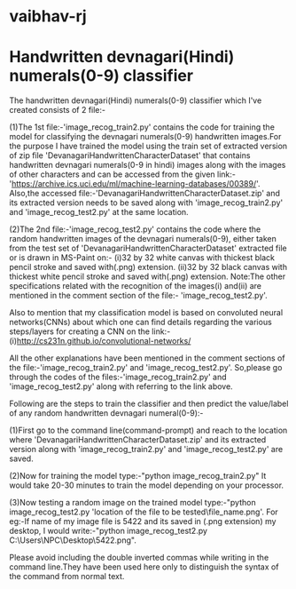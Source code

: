 # vaibhav-rj
# Handwritten devnagari(Hindi) numerals(0-9) classifier

The handwritten devnagari(Hindi) numerals(0-9) classifier which I've created consists of 2 file:-

(1)The 1st file:-'image_recog_train2.py' contains the code for training the model for classifying the devnagari numerals(0-9) handwritten
images.For the purpose I have trained the model using the train set of extracted version of zip file 'DevanagariHandwrittenCharacterDataset'
that contains handwritten devnagari numerals(0-9 in hindi) images along with the images of other characters and can be accessed from the 
given link:-'https://archive.ics.uci.edu/ml/machine-learning-databases/00389/'. Also,the accessed file:-'DevanagariHandwrittenCharacterDataset.zip' and its extracted version needs to be saved along with 'image_recog_train2.py' and 'image_recog_test2.py' at the same location.

(2)The 2nd file:-'image_recog_test2.py' contains the code where the random handwritten images of the devnagari numerals(0-9),
either taken from the test set of 'DevanagariHandwrittenCharacterDataset' extracted file or is drawn in MS-Paint on:-
  (i)32 by 32 white canvas with thickest black pencil stroke and saved with(.png) extension.
  (ii)32 by 32 black canvas with thickest white pencil stroke and saved with(.png) extension.
  Note:The other specifications related with the recognition of the images(i) and(ii) are mentioned in the comment section of the file:-
  'image_recog_test2.py'.
  
 Also to mention that my classification model is based on convoluted neural networks(CNNs) about which one can find details
 regarding the various steps/layers for creating a CNN on the
 link:-(i)http://cs231n.github.io/convolutional-networks/
     
 All the other explanations have been mentioned in the comment sections of the file:-'image_recog_train2.py' and 'image_recog_test2.py'.
 So,please go through the codes of the files:-'image_recog_train2.py' and 'image_recog_test2.py' along with referring to the link above.
  
Following are the steps to train the classifier and then predict the value/label of any random handwritten devnagari numeral(0-9):-

(1)First go to the command line(command-prompt) and reach to the location where 'DevanagariHandwrittenCharacterDataset.zip' and its extracted version along with 'image_recog_train2.py' and 'image_recog_test2.py' are saved.

(2)Now for training the model type:-"python image_recog_train2.py"
It would take 20-30 minutes to train the model depending on your processor.

(3)Now testing a random image on the trained model type:-"python image_recog_test2.py 'location of the file to be tested\file_name.png'.
For eg:-If name of my image file is 5422 and its saved in (.png extension) my desktop,
I would write:-"python image_recog_test2.py C:\Users\NPC\Desktop\5422.png".

Please avoid including the double inverted commas while writing in the command line.They have been used here only to distinguish
the syntax of the command from normal text.

